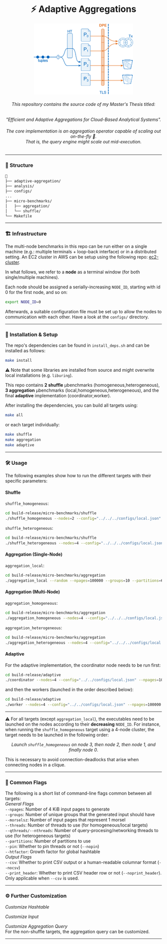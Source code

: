 <div align="center">
<h1> ⚡ Adaptive Aggregations </h1>

<img src="dpe.png" alt="" width="320"/>

<h6>
This repository contains the source code of my Master's Thesis titled:
</h6>
<div align="center">
<i>"Efficient and Adaptive Aggregations for Cloud-Based Analytical Systems".</i>
</div>

<h6>
The core implementation is an aggregation operator capable of scaling out <i>on-the-fly 🪽</i>.
<br>
That is, the query engine might scale out <i>mid-execution</i>.
</h6>
</div>

---

### 📁 Structure

```
📂
├── adaptive-aggregation/
├── analysis/
├── configs/
...
├── micro-benchmarks/
│   ├── aggregation/
│   └── shuffle/
└── Makefile
```

---
### 🏗️ Infrastructure

The multi-node benchmarks in this repo can be run either on a single machine (e.g.: multiple terminals + loop-back interface) or in a distributed setting.
An EC2 cluster in AWS can be setup using the following repo: [ec2-cluster](https://github.com/abdelrahman-0/ec2-cluster).  

In what follows, we refer to a <b>node</b> as a terminal window (for both single/multiple machines).

Each node should be assigned a serially-increasing <code>NODE_ID</code>, starting with id 0 for the first node, and so on:
```bash
export NODE_ID=0
```

Afterwards, a suitable configuration file must be set up to allow the nodes to communication with each other.
Have a look at the <code>configs/</code> directory.


---

### 🔧 Installation & Setup

The repo's dependencies can be found in <code>install_deps.sh</code> and can be installed as follows: 
```bash
make install
```

⚠️ Note that some libraries are installed from source and might overwrite local installations (e.g. <code>liburing</code>).

This repo contains <b>2 shuffle</b> µbenchmarks (homogeneous,heterogeneous), <b>3 aggregation</b> µbenchmarks (local,homogeneous,heterogeneous), and the final <b>adaptive</b> implementation (coordinator,worker).

After installing the dependencies, you can build all targets using:
```bash
make all
```
or each target individually:
```bash
make shuffle
make aggregation
make adaptive
```

---

### 🛠️ Usage

The following examples show how to run the different targets with their specific parameters:

#### Shuffle

<code>shuffle_homogeneous</code>:
```bash
cd build-release/micro-benchmarks/shuffle
./shuffle_homogeneous --nodes=2 --config="../../../configs/local.json" --random --npages=100000 --groups=10 --partitions=64 --threads=8
```

<code>shuffle_heterogeneous</code>:
```bash
cd build-release/micro-benchmarks/shuffle
./shuffle_heterogeneous --nodes=4 --config="../../../configs/local.json" --random --npages=100000 --groups=10 --partitions=64 --nthreads=3 --qthreads=6
```

#### Aggregation (Single-Node)

<code>aggregation_local</code>:
```bash
cd build-release/micro-benchmarks/aggregation
./aggregation_local --random --npages=100000 --groups=10 --partitions=64 --threads=8
```

#### Aggregation (Multi-Node)

<code>aggregation_homogeneous</code>:
```bash
cd build-release/micro-benchmarks/aggregation
./aggregation_homogeneous --nodes=4 --config="../../../configs/local.json" --random --npages=100000 --groups=10 --partitions=64 --threads=8
```

<code>aggregation_heterogeneous</code>:
```bash
cd build-release/micro-benchmarks/aggregation
./aggregation_heterogeneous --nodes=4 --config="../../../configs/local.json" --random --npages=100000 --groups=10 --partitions=64 --nthreads=3 --qthreads=6
```

#### Adaptive

For the adaptive implementation, the coordinator node needs to be run first:
```bash
cd build-release/adaptive
./coordinator --nodes=4 --config="../../configs/local.json" --npages=100000
```
and then the workers (launched in the order described below):
```bash
cd build-release/adaptive
./worker --nodes=4 --config="../../configs/local.json" --npages=100000 --groups=100000 --threads=4 --policy="regression" --timeout=250
```

---

⚠️ For all targets (except <code>aggregation_local</code>), the executables need to be launched on the nodes according to their <b>decreasing</b> <code>NODE_ID</code>.
For instance, when running the <code>shuffle_homogeneous</code> target using a 4-node cluster, the target needs to be launched in the following order:
<div align="center">
<i>Launch <code>shuffle_homogeneous</code> on node 3, then node 2, then node 1, and finally node 0</i>.
</div>

This is necessary to avoid connection-deadlocks that arise when connecting nodes in a clique.

---

### 🚩 Common Flags
The following is a short list of command-line flags common between all targets:
<br>
<i>General Flags</i>
<br>
<code>--npages</code>: Number of 4 KiB input pages to generate
<br>
<code>--groups</code>: Number of unique groups that the generated input should have
<br>
<code>--morselsz</code>: Number of input pages that represent 1 morsel
<br>
<code>--threads</code>: Number of threads to use (for homogeneous/local targets)
<br>
<code>--qthreads/--nthreads</code>: Number of query-procesing/networking threads to use (for heterogeneous targets)
<br>
<code>--partitions</code>: Number of partitions to use
<br>
<code>--pin</code>: Whether to pin threads or not (<code>--nopin</code>)
<br>
<code>--htfactor</code>: Growth factor for global hashtable
<br>
<i>Output Flags</i>
<br>
<code>--csv</code>: Whether to print CSV output or a human-readable columnar format (<code>--nocsv</code>)
<br>
<code>--print_header</code>: Whether to print CSV header row or not (<code>--noprint_header</code>). Only applicable when <code>--csv</code> is used. 


---

### ⚙️ Further Customization

<i>Customize Hashtable</i>

<i>Customize Input</i>

<i>Customize Aggregation Query</i>
<br>
For the non-shuffle targets, the aggregation query can be customized.


---
